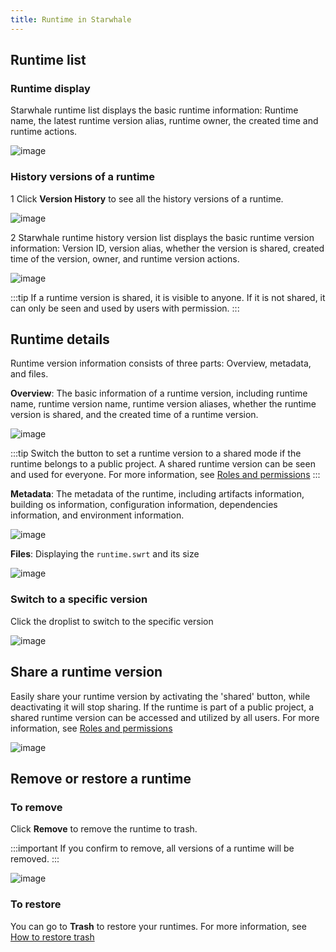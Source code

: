 ```yaml
---
title: Runtime in Starwhale
---
```


## Runtime list

### Runtime display

Starwhale runtime list displays the basic runtime information: Runtime name, the latest runtime version alias, runtime owner, the created time and runtime actions.

![image](https://user-images.githubusercontent.com/101299635/236448328-3d77a384-388b-4135-b0b5-8089ce7af589.png)

### History versions of a runtime

1 Click **Version History** to see all the history versions of a runtime.

![image](https://user-images.githubusercontent.com/101299635/236449156-01fed362-a72b-4218-b5fc-672b907f7200.png)

2 Starwhale runtime history version list displays the basic runtime version information: Version ID, version alias, whether the version is shared, created time of the version, owner, and runtime version actions.

![image](https://user-images.githubusercontent.com/101299635/234825710-37a13e18-7df1-471c-b339-445f49435c91.png)

:::tip
If a runtime version is shared, it is visible to anyone. If it is not shared, it can only be seen and used by users with permission. 
:::

## Runtime details

Runtime version information consists of three parts: Overview, metadata, and files.

**Overview**: The basic information of a runtime version, including runtime name, runtime version name, runtime version aliases, whether the runtime version is shared, and the created time of a runtime version.

![image](https://user-images.githubusercontent.com/101299635/236450424-4d27a47d-761e-4cff-a24f-ff8b4964aefc.png)

:::tip
Switch the button to set a runtime version to a shared mode if the runtime belongs to a public project. A shared runtime version can be seen and used for everyone. For more information, see [Roles and permissions](https://doc.starwhale.ai/docs/concepts/roles-permissions) 
:::

**Metadata**: The metadata of the runtime, including artifacts information, building os information, configuration information, dependencies information, and environment information.

![image](https://user-images.githubusercontent.com/101299635/236451479-ba4e330b-650f-41a5-9cd8-66f1ba0a845a.png)

**Files**: Displaying the `runtime.swrt` and its size

![image](https://user-images.githubusercontent.com/101299635/236451573-4d1b3289-e6c8-4099-9650-bf7c0bf0bf12.png)

### Switch to a specific version

Click the droplist to switch to the specific version

![image](https://user-images.githubusercontent.com/101299635/236452461-c622e1f1-cffd-4d42-92e7-dfb58b1f2f41.png)

## Share a runtime version

Easily share your runtime version by activating the 'shared' button, while deactivating it will stop sharing. If the runtime is part of a public project, a shared runtime version can be accessed and utilized by all users. For more information, see [Roles and permissions](https://doc.starwhale.ai/docs/concepts/roles-permissions)

![image](https://user-images.githubusercontent.com/101299635/236457794-29b81612-7ea4-407f-a6cc-1b35028d9af7.png)

## Remove or restore a runtime

### To remove

Click **Remove** to remove the runtime to trash.

:::important
If you confirm to remove, all versions of a runtime will be removed.
:::

![image](https://user-images.githubusercontent.com/101299635/236459483-254aa2e5-9b2e-4de5-ad45-57ca3b2103ff.png)

### To restore

You can go to **Trash** to restore your runtimes. For more information, see [How to restore trash](https://github.com/lijing-susan/starwhale/blob/lijing-docs/docs/docs/instances/server/Trash/Trash.md#to-restore)
